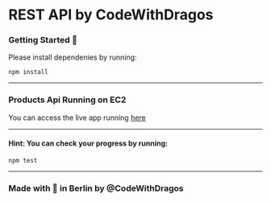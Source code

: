 # REST API by CodeWithDragos

### Getting Started :rocket:

Please install dependenies by running:

`npm install`

---
### Products Api Running on EC2

You can access the live app running [here](http://ec2-35-159-10-98.eu-central-1.compute.amazonaws.com:3000/products-list)


---

#### Hint: You can check your progress by running: 

`npm test`

---

### Made with :orange_heart: in Berlin by @CodeWithDragos